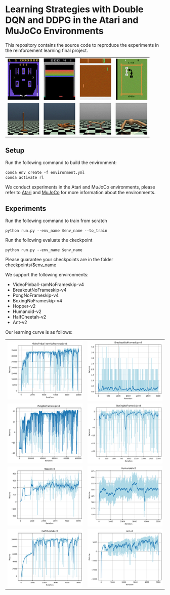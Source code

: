 # Learning Strategies with Double DQN and DDPG in the Atari and MuJoCo Environments
This repository contains the source code to reproduce the experiments in the reinforcement learning final project. 
<table>
  <tr>
    <td>
      <img src="figures/video.png" width="100">
    </td>
    <td>
      <img src="figures/break.png" width="100">
    </td>
    <td>
      <img src="figures/pong.png" width="100">
    </td>
    <td>
      <img src="figures/boxing.png" width="100">
    </td>
  </tr>
  <tr>
    <td>
      <img src="figures/hopper.png" width="100">
    </td>
    <td>
      <img src="figures/human.png" width="100">
    </td>
    <td>
      <img src="figures/cheetah.png" width="100">
    </td>
    <td>
      <img src="figures/ant.png" width="100">
    </td>
  </tr>
</table>

## Setup
Run the following command to build the environment:
```angular2html
conda env create -f environment.yml
conda activate rl
```

We conduct experiments in the Atari and MuJoCo environments, please refer to [Atari](https://www.gymlibrary.dev/environments/atari/) and [MuJoCo](https://www.gymlibrary.dev/environments/mujoco/) for more information about the environments.
## Experiments
Run the following command to train from scratch

```angular2html
python run.py --env_name $env_name --to_train
```
Run the following evaluate the ckeckpoint
```angular2html
python run.py --env_name $env_name 
```
Please guarantee your checkpoints are in the folder checkpoints/$env_name

We support the following environments:
- VideoPinball-ramNoFrameskip-v4
- BreakoutNoFrameskip-v4
- PongNoFrameskip-v4
- BoxingNoFrameskip-v4
- Hopper-v2
- Humanoid-v2
- HalfCheetah-v2
- Ant-v2

Our learning curve is as follows:
<table>
  <tr>
    <td>
      <img src="figures/VideoPinball-ramNoFrameskip-v4.png" width="400">
    </td>
    <td>
      <img src="figures/BreakoutNoFrameskip-v4.png" width="400">
    </td>
  </tr>
  <tr>
    <td>
      <img src="figures/PongNoFrameskip-v4.png" width="400">
    </td>
    <td>
      <img src="figures/BoxingNoFrameskip-v4.png" width="400">
    </td>
  </tr>
  <tr>
    <td>
      <img src="figures/Hopper-v2.png" width="400">
    </td>
    <td>
      <img src="figures/Humanoid-v2.png" width="400">
    </td>
  </tr>
  <tr>
    <td>
      <img src="figures/HalfCheetah-v2.png" width="400">
    </td>
    <td>
      <img src="figures/Ant-v2.png" width="400">
    </td>
  </tr>
</table>
                                                                                   